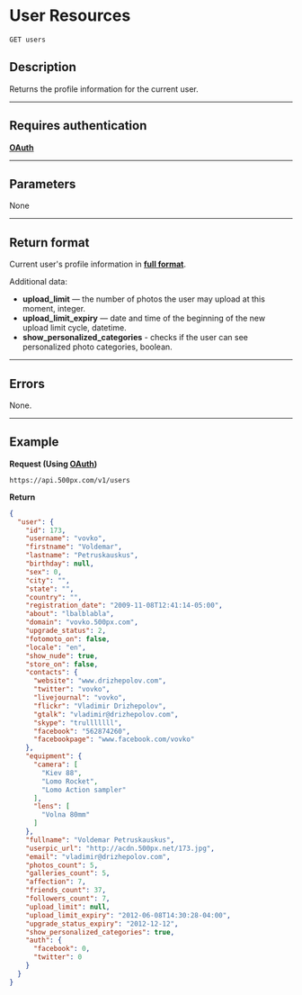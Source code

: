 # User Resources

    GET users

## Description
Returns the profile information for the current user.

***

## Requires authentication
**[OAuth][]**

***

## Parameters
None

***

## Return format
Current user's profile information in **[full format][]**.

Additional data:

- **upload_limit** — the number of photos the user may upload at this moment, integer.
- **upload_limit_expiry** — date and time of the beginning of the new upload limit cycle, datetime.
- **show_personalized_categories** - checks if the user can see personalized photo categories, boolean.

***

## Errors
None.

***

## Example
**Request (Using [OAuth][])**

    https://api.500px.com/v1/users

**Return**
``` json
{
  "user": {
    "id": 173,
    "username": "vovko",
    "firstname": "Voldemar",
    "lastname": "Petruskauskus",
    "birthday": null,
    "sex": 0,
    "city": "",
    "state": "",
    "country": "",
    "registration_date": "2009-11-08T12:41:14-05:00",
    "about": "lbalblabla",
    "domain": "vovko.500px.com",
    "upgrade_status": 2,
    "fotomoto_on": false,
    "locale": "en",
    "show_nude": true,
    "store_on": false,
    "contacts": {
      "website": "www.drizhepolov.com",
      "twitter": "vovko",
      "livejournal": "vovko",
      "flickr": "Vladimir Drizhepolov",
      "gtalk": "vladimir@drizhepolov.com",
      "skype": "trulllllll",
      "facebook": "562874260",
      "facebookpage": "www.facebook.com/vovko"
    },
    "equipment": {
      "camera": [
        "Kiev 88",
        "Lomo Rocket",
        "Lomo Action sampler"
      ],
      "lens": [
        "Volna 80mm"
      ]
    },
    "fullname": "Voldemar Petruskauskus",
    "userpic_url": "http://acdn.500px.net/173.jpg",
    "email": "vladimir@drizhepolov.com",
    "photos_count": 5,
    "galleries_count": 5,
    "affection": 7,
    "friends_count": 37,
    "followers_count": 7,
    "upload_limit": null,
    "upload_limit_expiry": "2012-06-08T14:30:28-04:00",
    "upgrade_status_expiry": "2012-12-12",
    "show_personalized_categories": true,
    "auth": {
      "facebook": 0,
      "twitter": 0
    }
  }
}
```

[OAuth]: https://github.com/500px/api-documentation/tree/master/authentication
[full format]: https://github.com/500px/api-documentation/blob/master/basics/formats_and_terms.md#profile-format

